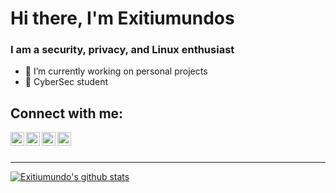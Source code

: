# Hi there, I'm Exitiumundos

### I am a security, privacy, and Linux enthusiast
- 🔭 I’m currently working on personal projects
- 🌱 CyberSec student


## Connect with me:

[<img align="left" alt="audhiaprilliant.github.io" width="22px" src="https://cdn.jsdelivr.net/npm/simple-icons@v3/icons/steam.svg" />][steam]
[<img align="left" alt="audhiaprilliant | Twitter" width="22px" src="https://cdn.jsdelivr.net/npm/simple-icons@v3/icons/twitter.svg" />][twitter]
[<img align="left" alt="audhiaprilliant | Twitter" width="22px" src="https://cdn.jsdelivr.net/npm/simple-icons@v3/icons/telegram.svg" />][telegram]
[<img align="left" alt="audhiaprilliant | Twitter" width="22px" src="https://cdn.jsdelivr.net/npm/simple-icons@v3/icons/discord.svg" />][discord]


<br />
<br />

---
[![Exitiumundo's github stats](https://github-readme-stats.vercel.app/api?username=Exitiumundos&show_icons=true&icon_color=fff&bg_color=30,e96443,904e95&title_color=fff&text_color=fff)](https://Exitiumundos.github.io)




[steam]: https://steamcommunity.com/profiles/76561198162751104
[twitter]: https://twitter.com/exitiumundos
[telegram]: https://t.me/arandomuser4
[discord]: https://raw.githubusercontent.com/Exitiumundos/Exitiumundos/main/Discord

<!-- IGNORE EVERYTHING BELOW
**Exitiumundos/Exitiumundos** is a ✨ _special_ ✨ repository because its `README.md` (this file) appears on your GitHub profile.
 <img align="left" alt="My Github Stats" src="https://github-readme-stats.vercel.app/api?username=Exitiumundos&show_icons=true&hide_border=true" />

-->
